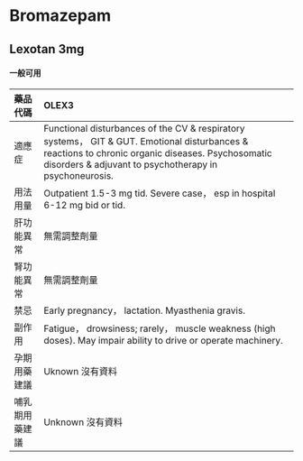# Bromazepam

## Lexotan 3mg

#### 一般可用

| 藥品代碼       | OLEX3                                                                                                                                                                                                       |
|:---------------|:------------------------------------------------------------------------------------------------------------------------------------------------------------------------------------------------------------|
| 適應症         | Functional disturbances of the CV & respiratory systems， GIT & GUT. Emotional disturbances & reactions to chronic organic diseases. Psychosomatic disorders & adjuvant to psychotherapy in psychoneurosis. |
| 用法用量       | Outpatient 1.5-3 mg tid. Severe case， esp in hospital 6-12 mg bid or tid.                                                                                                                                  |
| 肝功能異常     | 無需調整劑量                                                                                                                                                                                                |
| 腎功能異常     | 無需調整劑量                                                                                                                                                                                                |
| 禁忌           | Early pregnancy， lactation. Myasthenia gravis.                                                                                                                                                             |
| 副作用         | Fatigue， drowsiness; rarely， muscle weakness (high doses). May impair ability to drive or operate machinery.                                                                                              |
| 孕期用藥建議   | Uknown 沒有資料                                                                                                                                                                                             |
| 哺乳期用藥建議 | Unknown 沒有資料                                                                                                                                                                                            |

